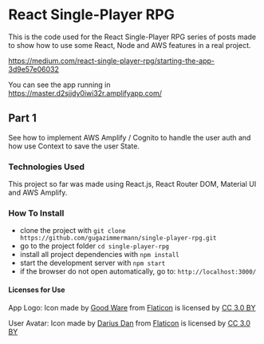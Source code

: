# React Single-Player RPG

This is the code used for the React Single-Player RPG series of posts made to show how to use some React, Node and AWS features in a real project.

https://medium.com/react-single-player-rpg/starting-the-app-3d9e57e06032

You can see the app running in https://master.d2sjjdy0iwi32r.amplifyapp.com/

## Part 1

See how  to implement AWS Amplify / Cognito to handle the user auth and how use Context to save the user State.

### Technologies Used

This project so far was made using React.js, React Router DOM, Material UI and AWS Amplify.

### How To Install

* clone the project with `git clone https://github.com/gugazimmermann/single-player-rpg.git`
* go to the project folder `cd single-player-rpg`
* install all project dependencies with `npm install`
* start the development server with `npm start`
* if the browser do not open automatically, go to: `http://localhost:3000/`

#### Licenses for Use

App Logo: Icon made by [Good Ware](https://www.flaticon.com/free-icon/rpg-game_2619186?term=sword&page=2&position=53) from [Flaticon](https://www.flaticon.com/) is licensed by [CC 3.0 BY](http://creativecommons.org/licenses/by/3.0/)

User Avatar: Icon made by [Darius Dan](https://www.flaticon.com/authors/darius-dan) from [Flaticon](https://www.flaticon.com/) is licensed by [CC 3.0 BY](http://creativecommons.org/licenses/by/3.0/)
